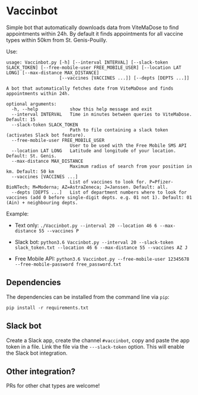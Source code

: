 # Vaccinbot

Simple bot that automatically downloads data from ViteMaDose to find appointments within 24h. 
By default it finds appointments for all vaccine types within 50km from St. Genis-Pouilly.

Use:

```
usage: Vaccinbot.py [-h] [--interval INTERVAL] [--slack-token SLACK_TOKEN] [--free-mobile-user FREE_MOBILE_USER] [--location LAT LONG] [--max-distance MAX_DISTANCE]
                    [--vaccines [VACCINES ...]] [--depts [DEPTS ...]]

A bot that automatically fetches date from ViteMaDose and finds appointments within 24h.

optional arguments:
  -h, --help            show this help message and exit
  --interval INTERVAL   Time in minutes between queries to ViteMaDose. Default: 15
  --slack-token SLACK_TOKEN
                        Path to file containing a slack token (activates Slack bot feature).
  --free-mobile-user FREE_MOBILE_USER
                        User to be used with the Free Mobile SMS API
  --location LAT LONG   Latitude and longitude of your location. Default: St. Genis.
  --max-distance MAX_DISTANCE
                        Maximum radius of search from your position in km. Default: 50 km
  --vaccines [VACCINES ...]
                        List of vaccines to look for. P=Pfizer-BioNTech; M=Moderna; AZ=AstraZeneca; J=Janssen. Default: all.
  --depts [DEPTS ...]   List of department numbers where to look for vaccines (add 0 before single-digit depts. e.g. 01 not 1). Default: 01 (Ain) + neighbouring depts.
```

Example:

* Text only:
```./Vaccinbot.py --interval 20 --location 46 6 --max-distance 55 --vaccines P  ```

* Slack bot:
```python3.6 Vaccinbot.py --interval 20 --slack-token slack_token.txt --location 46 6 --max-distance 55 --vaccines AZ J ```

* Free Mobile API:
```python3.6 Vaccinbot.py --free-mobile-user 12345678 --free-mobile-password free_password.txt```

## Dependencies
The dependencies can be installed from the command line via `pip`:
```
pip install -r requirements.txt
```

## Slack bot

Create a Slack app, create the channel ```#vaccinbot```, copy and paste the app token in a file. Link the file via the ```---slack-token``` option.
This will enable the Slack bot integration.

## Other integration?

PRs for other chat types are welcome!
